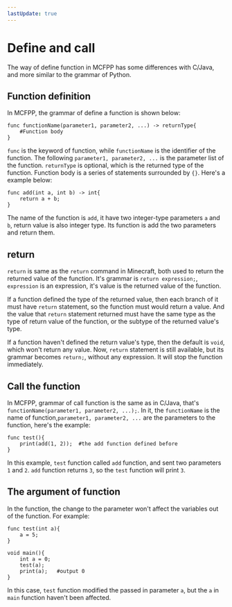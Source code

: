 ```yaml
---
lastUpdate: true
---
```


# Define and call

The way of define function in MCFPP has some differences with C/Java, and more similar to the grammar of Python.

## Function definition

In MCFPP, the grammar of define a function is shown below:

```mcfpp
func functionName(parameter1, parameter2, ...) -> returnType{
    #Function body
}
```

`func` is the keyword of function, while `functionName` is the identifier of the function. The following `parameter1, parameter2, ...` is the parameter list of the function. `returnType` is optional, which is the returned type of the function. Function body is a series of statements surrounded by `{}`. Here's a example below:

```mcfpp
func add(int a, int b) -> int{
    return a + b;
}
```

The name of the function is `add`, it have two integer-type parameters `a` and `b`, return value is also integer type. Its function is add the two parameters and return them.

## return

`return` is same as the `return` command in Minecraft, both used to return the returned value of the function. It's grammar is `return expression;`, `expression` is an expression, it's value is the returned value of the function.

If a function defined the type of the returned value, then each branch of it must have `return` statement, so the function must would return a value. And the value that `return` statement returned must have the same type as the type of return value of the function, or the subtype of the returned value's type.

If a function haven't defined the return value's type, then the default is `void`, which won't return any value. Now, `return` statement is still available, but its grammar becomes `return;`, without any expression. It will stop the function immediately.

## Call the function

In MCFPP, grammar of call function is the same as in C/Java, that's `functionName(parameter1, parameter2, ...);`. In it, the `functionName` is the name of function,`parameter1, parameter2, ...` are the parameters to the function, here's the example:

```mcfpp
func test(){
    print(add(1, 2));  #the add function defined before 
}
```

In this example, `test` function called `add` function, and sent two parameters `1` and `2`. `add` function returns `3`, so the `test` function will print `3`.

## The argument of function

In the function, the change to the parameter won't affect the variables out of the function. For example:

```mcfpp
func test(int a){
    a = 5;
}

void main(){
    int a = 0;
    test(a);
    print(a);   #output 0
}
```

In this case, `test` function modified the passed in parameter `a`, but the `a` in `main` function haven't been affected.
